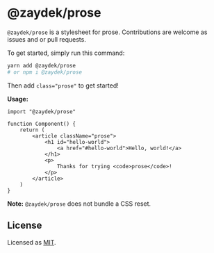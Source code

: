 # @zaydek/prose

`@zaydek/prose` is a stylesheet for prose. Contributions are welcome as issues and or pull requests.

To get started, simply run this command:

```bash
yarn add @zaydek/prose
# or npm i @zaydek/prose
```

Then add `class="prose"` to get started!

**Usage:**

```tsx
import "@zaydek/prose"

function Component() {
	return (
		<article className="prose">
			<h1 id="hello-world">
				<a href="#hello-world">Hello, world!</a>
			</h1>
			<p>
				Thanks for trying <code>prose</code>!
			</p>
		</article>
	)
}
```

**Note:** `@zaydek/prose` does not bundle a CSS reset.

## License

Licensed as [MIT](./LICENSE).

